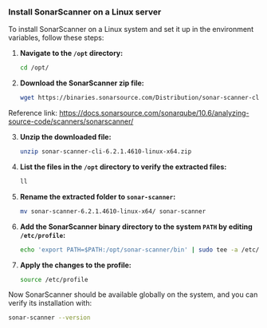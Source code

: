 ### Install SonarScanner on a Linux server

To install SonarScanner on a Linux system and set it up in the environment variables, follow these steps:

1. **Navigate to the `/opt` directory:**
   ```bash
   cd /opt/
   ```

2. **Download the SonarScanner zip file:**
   ```bash
   wget https://binaries.sonarsource.com/Distribution/sonar-scanner-cli/sonar-scanner-cli-6.2.1.4610-linux-x64.zip
   ```
Reference link: https://docs.sonarsource.com/sonarqube/10.6/analyzing-source-code/scanners/sonarscanner/

3. **Unzip the downloaded file:**
   ```bash
   unzip sonar-scanner-cli-6.2.1.4610-linux-x64.zip
   ```

4. **List the files in the `/opt` directory to verify the extracted files:**
   ```bash
   ll
   ```

5. **Rename the extracted folder to `sonar-scanner`:**
   ```bash
   mv sonar-scanner-6.2.1.4610-linux-x64/ sonar-scanner
   ```

6. **Add the SonarScanner binary directory to the system `PATH` by editing `/etc/profile`:**
   ```bash
   echo 'export PATH=$PATH:/opt/sonar-scanner/bin' | sudo tee -a /etc/profile
   ```

7. **Apply the changes to the profile:**
   ```bash
   source /etc/profile
   ```

Now SonarScanner should be available globally on the system, and you can verify its installation with:

```bash
sonar-scanner --version
```
